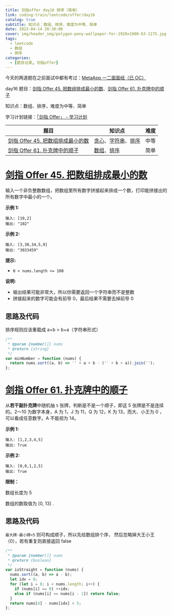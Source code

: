 ```yaml
---
title: 剑指offer day16 排序（简单）
link: coding-train/leetcode/offer/day16
catalog: true
subtitle: 知识点：数组、排序，难度为中等、简单
date: 2022-04-14 20:30:00
cover: img/header_img/polygon-pony-wallpaper-for-1920x1080-63-1175.jpg
tags:
  - leetcode
  - 数组
  - 排序
categories:
  - [题目记录, 剑指offer]
---
```


今天的两道题在之前面试中都有考过：[MetaApp 一二面面经（已 OC）](https://ysx.cosine.ren/cn/metaapp-review-2022-spring-frontend/)

day16 题目：[剑指 Offer 45. 把数组排成最小的数](https://leetcode-cn.com/problems/ba-shu-zu-pai-cheng-zui-xiao-de-shu-lcof/)、[剑指 Offer 61. 扑克牌中的顺子](https://leetcode-cn.com/problems/bu-ke-pai-zhong-de-shun-zi-lcof/)

知识点：数组、排序，难度为中等、简单

学习计划链接：[「剑指 Offer」 - 学习计划](https://leetcode-cn.com/study-plan/lcof/?progress=7jn70jr)

| 题目                                                                                                            | 知识点                                                                                                                                | 难度 |
| --------------------------------------------------------------------------------------------------------------- | ------------------------------------------------------------------------------------------------------------------------------------- | ---- |
| [剑指 Offer 45. 把数组排成最小的数](https://leetcode-cn.com/problems/ba-shu-zu-pai-cheng-zui-xiao-de-shu-lcof/) | [贪心](https://leetcode-cn.com/tag/greedy)、[字符串](https://leetcode-cn.com/tag/string)、[排序](https://leetcode-cn.com/tag/sorting) | 中等 |
| [剑指 Offer 61. 扑克牌中的顺子](https://leetcode-cn.com/problems/bu-ke-pai-zhong-de-shun-zi-lcof/)              | [数组](https://leetcode-cn.com/tag/array)、[排序](https://leetcode-cn.com/tag/sorting)                                                | 简单 |

# [剑指 Offer 45. 把数组排成最小的数](https://leetcode-cn.com/problems/ba-shu-zu-pai-cheng-zui-xiao-de-shu-lcof/)

输入一个非负整数数组，把数组里所有数字拼接起来排成一个数，打印能拼接出的所有数字中最小的一个。

**示例 1:**

```plain
输入: [10,2]
输出: "102"
```

**示例 2:**

```plain
输入: [3,30,34,5,9]
输出: "3033459"
```

**提示:**

- `0 < nums.length <= 100`

**说明:**

- 输出结果可能非常大，所以你需要返回一个字符串而不是整数
- 拼接起来的数字可能会有前导 0，最后结果不需要去掉前导 0

## 思路及代码

排序规则应该重载成 a+b > b+a（字符串形式）

```javascript
/**
 * @param {number[]} nums
 * @return {string}
 */
var minNumber = function (nums) {
  return nums.sort((a, b) => '' + a + b - ('' + b + a)).join('');
};
```

# [剑指 Offer 61. 扑克牌中的顺子](https://leetcode-cn.com/problems/bu-ke-pai-zhong-de-shun-zi-lcof/)

从**若干副扑克牌**中随机抽 `5` 张牌，判断是不是一个顺子，即这 5 张牌是不是连续的。2～10 为数字本身，A 为 1，J 为 11，Q 为 12，K 为 13，而大、小王为 0 ，可以看成任意数字。A 不能视为 14。

**示例 1:**

```plain
输入: [1,2,3,4,5]
输出: True
```

**示例 2:**

```plain
输入: [0,0,1,2,5]
输出: True
```

**限制：**

数组长度为 5

数组的数取值为 [0, 13] .

## 思路及代码

`最大牌-最小牌<5` 则可构成顺子，所以先给数组排个序， 然后忽略掉大王小王（0），若有重复则直接返回 false

```javascript
/**
 * @param {number[]} nums
 * @return {boolean}
 */
var isStraight = function (nums) {
  nums.sort((a, b) => a - b);
  let idx = 0;
  for (let i = 0; i < nums.length; i++) {
    if (nums[i] == 0) ++idx;
    else if (nums[i] == nums[i - 1]) return false;
  }
  return nums[4] - nums[idx] < 5;
};
```
